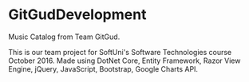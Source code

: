 # GitGudDevelopment
Music Catalog from Team GitGud.

This is our team project for SoftUni's Software Technologies course October 2016. Made using DotNet Core, Entity Framework, Razor View Engine, jQuery, JavaScript, Bootstrap, Google Charts API.
